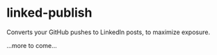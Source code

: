 # linked-publish

Converts your GitHub pushes to LinkedIn posts, to maximize exposure.

...more to come...
